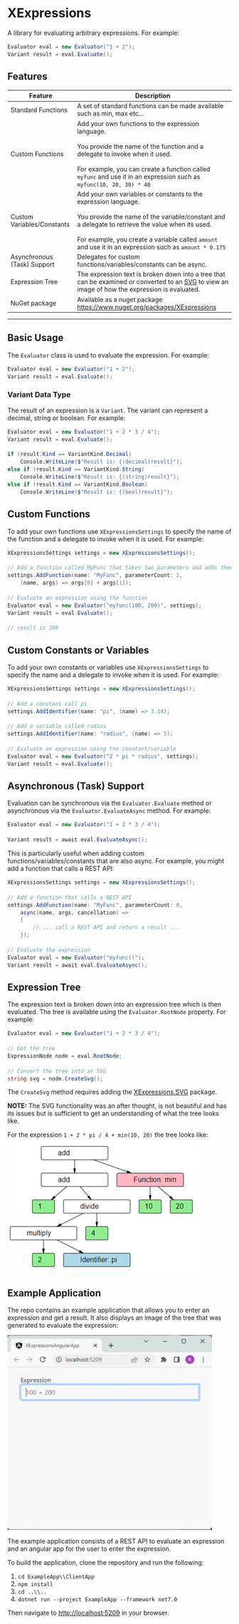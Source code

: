 # XExpressions

A library for evaluating arbitrary expressions. For example:
```csharp
Evaluator eval = new Evaluator("1 + 2");
Variant result = eval.Evaluate();
```

## Features

| Feature | Description |
|---|---|
| Standard Functions | A set of standard functions can be made available such as min, max etc...|
| Custom Functions | Add your own functions to the expression language.<br /><br />You provide the name of the function and a delegate to invoke when it used.<br /><br />For example,  you can create a function called `myfunc` and use it in an expression such as `myfunc(10, 20, 30) * 40` |
| Custom Variables/Constants | Add your own variables or constants to the expression language.<br /><br />You provide the name of the variable/constant and a delegate to retrieve the value when its used.<br /><br />For example, you create a variable called `amount` and use it in an expression such as `amount * 0.175` |
| Asynchronous (Task) Support | Delegates for custom functions/variables/constants can be async.
| Expression Tree | The expression text is broken down into a tree that can be examined or converted to an [SVG](https://en.wikipedia.org/wiki/SVG) to view an image of how the expression is evaluated. |
| NuGet package | Available as a nuget package https://www.nuget.org/packages/XExpressions |

---

## Basic Usage
The `Evaluator` class is used to evaluate the expression. For example:
```csharp
Evaluator eval = new Evaluator("1 + 2");
Variant result = eval.Evaluate();
```

### Variant Data Type
The result of an expression is a `Variant`.  The variant can represent a decimal, string or boolean. For example:
```csharp
Evaluator eval = new Evaluator("1 + 2 * 3 / 4");
Variant result = eval.Evaluate();

if (result.Kind == VariantKind.Decimal)
	Console.WriteLine($"Result is: {(decimal)result}");
else if (result.Kind == VariantKind.String)
	Console.WriteLine($"Result is: {(string)result}");
else if (result.Kind == VariantKind.Boolean)
	Console.WriteLine($"Result is: {(bool)result}");
```

## Custom Functions
To add your own functions use `XExpressionsSettings` to specify the name of the function and a delegate to invoke when it is used. For example:
```csharp
XExpressionsSettings settings = new XExpressionsSettings();

// Add a function called MyFunc that takes two parameters and adds them
settings.AddFunction(name: "MyFunc", parameterCount: 2, 
	(name, args) => args[0] + args[1]);

// Evaluate an expression using the function
Evaluator eval = new Evaluator("myfunc(100, 200)", settings);
Variant result = eval.Evaluate();

// result is 300
```

## Custom Constants or Variables

To add your own constants or variables use `XExpressionsSettings` to specify the name and a delegate to invoke when it is used.  For example:
```csharp
XExpressionsSettings settings = new XExpressionsSettings();

// Add a constant call pi
settings.AddIdentifier(name: "pi", (name) => 3.14);

// Add a variable called radius
settings.AddIdentifier(name: "radius", (name) => 5);

// Evaluate an expression using the constant/variable
Evaluator eval = new Evaluator("2 * pi * radius", settings);
Variant result = eval.Evaluate();
```

## Asynchronous (Task) Support
Evaluation can be synchronous via the `Evaluator.Evaluate` method or asynchronous via the `Evaluator.EvaluateAsync` method.  For example:
```csharp
Evaluator eval = new Evaluator("1 + 2 * 3 / 4");

Variant result = await eval.EvaluateAsync();
```

This is particularly useful when adding custom functions/variables/constants that are also async.
For example, you might add a function that calls a REST API:

```csharp
XExpressionsSettings settings = new XExpressionsSettings();

// Add a function that calls a REST API
settings.AddFunction(name: "MyFunc", parameterCount: 0,
	async(name, args, cancellation) =>
	{
		// ... call a REST API and return a result ...
	});

// Evaluate the expression
Evaluator eval = new Evaluator("myfunc()");
Variant result = await eval.EvaluateAsync();
```

## Expression Tree
The expression text is broken down into an expression tree which is then evaluated.  The tree is available using the `Evaluator.RootNode` property.  For example:
```csharp
Evaluator eval = new Evaluator("1 + 2 * 3 / 4");

// Get the tree
ExpressionNode node = eval.RootNode;

// Convert the tree into an SVG
string svg = node.CreateSvg();
```

The `CreateSvg` method requires adding the [XExpressions.SVG](https://www.nuget.org/packages/XExpressions.SVG) package.

**NOTE:** The SVG functionality was an after thought, is not beautiful and has its issues but is sufficient to get an understanding of what the tree looks like.

For the expression `1 + 2 * pi / 4 + min(10, 20)` the tree looks like:

<img src="docs/tree.png" width="431" height="288"/>

## Example Application

The repo contains an example application that allows you to enter an expression and get a result.  It also displays
an image of the tree that was generated to evaluate the expression:

<img src="docs/ExampleApp.gif" width="460" height="437"/>

The example application consists of a REST API to evaluate an expression and an angular app for the user to enter the expression.

To build the application, clone the repository and run the following:

1. `cd ExampleApp\\ClientApp`
2. `npm install`
3. `cd ..\\..`
4. `dotnet run --project ExampleApp --framework net7.0`

Then navigate to [http://localhost:5209](http://localhost:5209) in your browser.